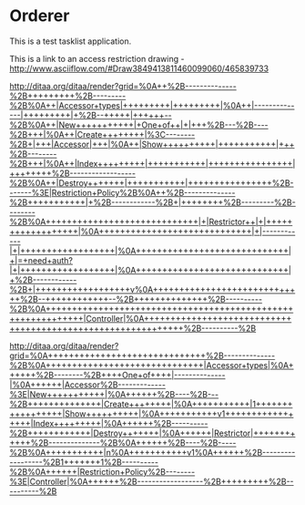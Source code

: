 Orderer
=======

This is a test tasklist application.

This is a link to an access restriction drawing - http://www.asciiflow.com/#Draw3849413811460099060/465839733

http://ditaa.org/ditaa/render?grid=%0A++%2B--------------%2B+++++++++%2B---------%2B%0A++|Accessor+types|+++++++++|+++++++++|%0A++|--------------|+++++++++|+%2B--+++++|++++++--%2B%0A++|New+++++++++++|+One+of++|+|+++%2B---%2B----%2B+++|%0A++|Create++++++++|%3C--------%2B+|+++|Accessor|+++|%0A++|Show++++++++++|+++++++++++|+++%2B--------%2B+++|%0A++|Index+++++++++|+++++++++++|++++++++++++++++|++++++++%2B------------------%2B%0A++|Destroy+++++++|+++++++++++|++++++++++++++++%2B-------%3E|Restriction+Policy%2B%0A++%2B--------------%2B+++++++++++|+%2B------------%2B+|++++++++%2B---------%2B--------%2B%0A+++++++++++++++++++++++++++++|+|Restrictor++|+|++++++++++++++++++|%0A+++++++++++++++++++++++++++++|+|------------|+|++++++++++++++++++|%0A+++++++++++++++++++++++++++++|+|=+need+auth?|+|++++++++++++++++++|%0A+++++++++++++++++++++++++++++|+%2B------------%2B+|++++++++++++++++++v%0A+++++++++++++++++++++++++++++%2B--++++++++++++--%2B++++++++++++++%2B----------%2B%0A+++++++++++++++++++++++++++++++++++++++++++++++++++++++++++++|Controller|%0A+++++++++++++++++++++++++++++++++++++++++++++++++++++++++++++%2B----------%2B

http://ditaa.org/ditaa/render?grid=%0A++++++++++++++++++++++++++++++%2B--------------%2B%0A++++++++++++++++++++++++++++++|Accessor+types|%0A++++++%2B--------%2B++++One+of++++|--------------|%0A++++++|Accessor%2B-------------%3E|New+++++++++++|%0A++++++%2B----%2B---%2B++++++++++++++|Create++++++++|%0A+++++++++++|1+++++++++++++++++|Show++++++++++|%0A+++++++++++v1+++++++++++++++++|Index+++++++++|%0A++++++%2B----------%2B++++++++++++|Destroy+++++++|%0A++++++|Restrictor|++++++++++++%2B--------------%2B%0A++++++%2B----%2B-----%2B%0A+++++++++++|n%0A+++++++++++v1%0A++++++%2B------------------%2B1+++++++1%2B----------%2B%0A++++++|Restriction+Policy%2B--------%3E|Controller|%0A++++++%2B------------------%2B+++++++++%2B----------%2B
